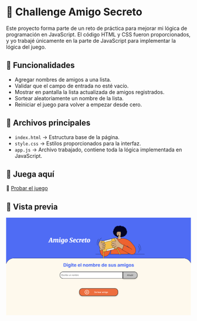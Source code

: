 # 🎲 Challenge Amigo Secreto
Este proyecto forma parte de un reto de práctica para mejorar mi lógica de programación en JavaScript.
El código HTML y CSS fueron proporcionados, y yo trabajé únicamente en la parte de JavaScript para implementar la lógica del juego.

## 🚀 Funcionalidades
- Agregar nombres de amigos a una lista.
- Validar que el campo de entrada no esté vacío.
- Mostrar en pantalla la lista actualizada de amigos registrados.
- Sortear aleatoriamente un nombre de la lista.
- Reiniciar el juego para volver a empezar desde cero.

## 📂 Archivos principales
- `index.html` → Estructura base de la página.
- `style.css` → Estilos proporcionados para la interfaz.
- `app.js` → Archivo trabajado, contiene toda la lógica implementada en JavaScript.

## 🚀 Juega aquí
🔗 [Probar el juego](https://soykarencm.github.io/challenge-amigo-secreto-kc/)


## 📸 Vista previa
![Demo](assets/screenshot.png)
